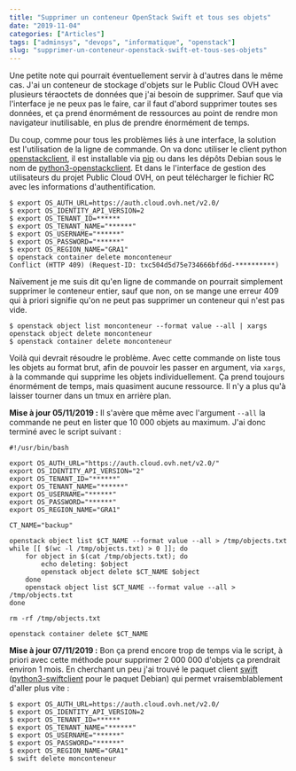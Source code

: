```yaml
---
title: "Supprimer un conteneur OpenStack Swift et tous ses objets"
date: "2019-11-04"
categories: ["Articles"]
tags: ["adminsys", "devops", "informatique", "openstack"]
slug: "supprimer-un-conteneur-openstack-swift-et-tous-ses-objets"
---
```


Une petite note qui pourrait éventuellement servir à d'autres dans le même cas. J'ai un conteneur de stockage d'objets sur le Public Cloud OVH avec plusieurs téraoctets de données que j'ai besoin de supprimer. Sauf que via l'interface je ne peux pas le faire, car il faut d'abord supprimer toutes ses données, et ça prend énormément de ressources au point de rendre mon navigateur inutilisable, en plus de prendre énormément de temps.

Du coup, comme pour tous les problèmes liés à une interface, la solution est l'utilisation de la ligne de commande. On va donc utiliser le client python [openstackclient](https://docs.openstack.org/python-openstackclient/latest/), il est installable via [pip](https://pypi.org/project/openstackclient/) ou dans les dépôts Debian sous le nom de [python3-openstackclient](https://tracker.debian.org/pkg/python-openstackclient). Et dans le l'interface de gestion des utilisateurs du projet Public Cloud OVH, on peut télécharger le fichier RC avec les informations d'authentification.

```
$ export OS_AUTH_URL=https://auth.cloud.ovh.net/v2.0/
$ export OS_IDENTITY_API_VERSION=2
$ export OS_TENANT_ID=******
$ export OS_TENANT_NAME="******"
$ export OS_USERNAME="******"
$ export OS_PASSWORD="******"
$ export OS_REGION_NAME="GRA1"
$ openstack container delete monconteneur
Conflict (HTTP 409) (Request-ID: txc504d5d75e734666bfd6d-**********)
```

Naïvement je me suis dit qu'en ligne de commande on pourrait simplement supprimer le conteneur entier, sauf que non, on se mange une erreur 409 qui à priori signifie qu'on ne peut pas supprimer un conteneur qui n'est pas vide.

```
$ openstack object list monconteneur --format value --all | xargs openstack object delete monconteneur
$ openstack container delete monconteneur
```

Voilà qui devrait résoudre le problème. Avec cette commande on liste tous les objets au format brut, afin de pouvoir les passer en argument, via `xargs`, à la commande qui supprime les objets individuellement. Ça prend toujours énormément de temps, mais quasiment aucune ressource. Il n'y a plus qu'à laisser tourner dans un tmux en arrière plan.

**Mise à jour 05/11/2019 :** Il s'avère que même avec l'argument `--all` la commande ne peut en lister que 10 000 objets au maximum. J'ai donc terminé avec le script suivant :

```
#!/usr/bin/bash

export OS_AUTH_URL="https://auth.cloud.ovh.net/v2.0/"
export OS_IDENTITY_API_VERSION="2"
export OS_TENANT_ID="******"
export OS_TENANT_NAME="******"
export OS_USERNAME="******"
export OS_PASSWORD="******"
export OS_REGION_NAME="GRA1"

CT_NAME="backup"

openstack object list $CT_NAME --format value --all > /tmp/objects.txt
while [[ $(wc -l /tmp/objects.txt) > 0 ]]; do
    for object in $(cat /tmp/objects.txt); do
        echo deleting: $object
        openstack object delete $CT_NAME $object
    done
    openstack object list $CT_NAME --format value --all > /tmp/objects.txt
done

rm -rf /tmp/objects.txt

openstack container delete $CT_NAME
```

**Mise à jour 07/11/2019 :** Bon ça prend encore trop de temps via le script, à priori avec cette méthode pour supprimer 2 000 000 d'objets ça prendrait environ 1 mois. En cherchant un peu j'ai trouvé le paquet client [swift](https://pypi.org/project/swift/) ([python3-swiftclient](https://tracker.debian.org/pkg/python-swiftclient) pour le paquet Debian) qui permet vraisemblablement d'aller plus vite :

```
$ export OS_AUTH_URL=https://auth.cloud.ovh.net/v2.0/
$ export OS_IDENTITY_API_VERSION=2
$ export OS_TENANT_ID=******
$ export OS_TENANT_NAME="******"
$ export OS_USERNAME="******"
$ export OS_PASSWORD="******"
$ export OS_REGION_NAME="GRA1"
$ swift delete monconteneur
```
